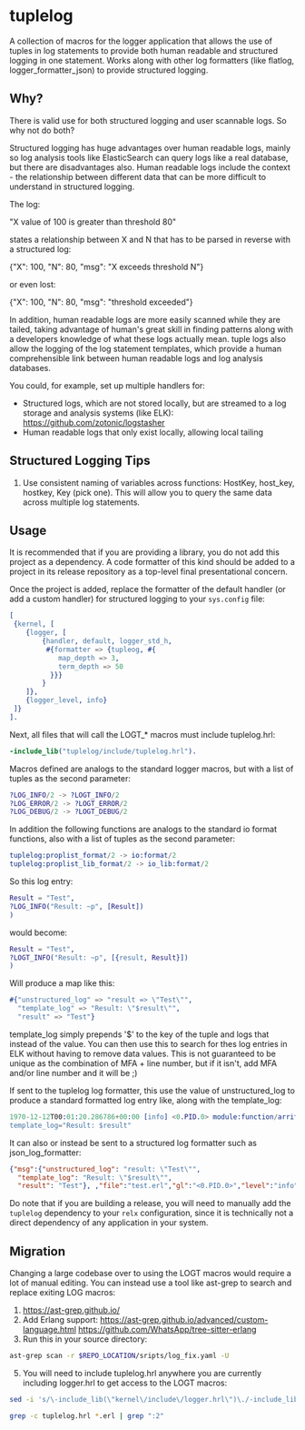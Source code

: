 tuplelog
=====

A collection of macros for the logger application that allows the use of tuples in log statements to provide both human readable and structured logging in one statement.  Works along with other log formatters (like flatlog, logger_formatter_json) to provide structured logging.

Why?
----
There is valid use for both structured logging and user scannable logs.
So why not do both?

Structured logging has huge advantages over human readable logs, mainly so log analysis tools like
ElasticSearch can query logs like a real database, but there are disadvantages also.
Human readable logs include the context - the relationship between different data that can be
more difficult to understand in structured logging.  

The log:

"X value of 100 is greater than threshold 80" 

states a relationship between X and N that has to be parsed in reverse with a structured log:

{"X": 100, "N": 80, "msg": "X exceeds threshold N"} 

or even lost:

{"X": 100, "N": 80, "msg": "threshold exceeded"}

In addition, human readable logs are more easily scanned while they are
tailed, taking advantage of human's great skill in finding patterns along with a developers
knowledge of what these logs actually mean.  tuple logs also allow the logging of the log statement templates, which provide a human comprehensible link between human readable logs and log analysis databases.

You could, for example, set up multiple handlers for:

- Structured logs, which are not stored locally, but are streamed to a log storage and analysis systems (like ELK): https://github.com/zotonic/logstasher
- Human readable logs that only exist locally, allowing local tailing

Structured Logging Tips
----
1) Use consistent naming of variables across functions: HostKey, host_key, hostkey, Key (pick one).
This will allow you to query the same data across multiple log statements.


Usage
-----

It is recommended that if you are providing a library, you do not add this
project as a dependency. A code formatter of this kind should be added to a
project in its release repository as a top-level final presentational concern.

Once the project is added, replace the formatter of the default handler (or add
a custom handler) for structured logging to your `sys.config` file:

```erlang
[
 {kernel, [
    {logger, [
        {handler, default, logger_std_h,
         #{formatter => {tupleog, #{
            map_depth => 3,
            term_depth => 50
          }}}
        }
    ]},
    {logger_level, info}
 ]}
].
```

Next, all files that will call the LOGT_* macros must include tuplelog.hrl:
```erlang
-include_lib("tuplelog/include/tuplelog.hrl").
```

Macros defined are analogs to the standard logger macros, but with a list of tuples as the second parameter:
```erlang
?LOG_INFO/2 -> ?LOGT_INFO/2
?LOG_ERROR/2 -> ?LOGT_ERROR/2
?LOG_DEBUG/2 -> ?LOGT_DEBUG/2
```

In addition the following functions are analogs to the standard io format functions, also with a list
of tuples as the second parameter:
```erlang
tuplelog:proplist_format/2 -> io:format/2 
tuplelog:proplist_lib_format/2 -> io_lib:format/2 
```

So this log entry:
```erlang
Result = "Test",
?LOG_INFO("Result: ~p", [Result])
)
```
would become:
```erlang
Result = "Test",
?LOGT_INFO("Result: ~p", [{result, Result}])
)
```

Will produce a map like this:

```erlang
#{"unstructured_log" => "result => \"Test\"", 
  "template_log" => "Result: \"$result\"",
  "result" => "Test"}
```

template_log simply prepends '$' to the key of the tuple and logs that instead of the value.  You
can then use this to search for thes log entries in ELK without having to remove data values.  This
is not guaranteed to be unique as the combination of MFA + line number, but if it isn't, add MFA
and/or line number and it will be ;)

If sent to the tuplelog log formatter, this use the value of unstructured_log to produce a standard formatted log entry like, along with the template_log:
```erlang
1970-12-12T00:01:20.286786+00:00 [info] <0.PID.0> module:function/arrity:line_number Result: Test
template_log="Result: $result"
```

It can also or instead be sent to a structured log formatter such as json_log_formatter:
```json
{"msg":{"unstructured_log": "result: \"Test\"", 
  "template_log": "Result: \"$result\"",
  "result": "Test"}, ,"file":"test.erl","gl":"<0.PID.0>","level":"info","line":70,"mfa":"test:function/arity","pid":"<0.PID.0>","report_cb":"fun logger:format_otp_report/1","time":0734638713924754}
```

Do note that if you are building a release, you will need to manually add
the `tuplelog` dependency to your `relx` configuration, since it is
technically not a direct dependency of any application in your system.

Migration
-----

Changing a large codebase over to using the LOGT macros would require a lot of manual editing.  You
can instead use a tool like ast-grep to search and replace exiting LOG macros:
1) https://ast-grep.github.io/
2) Add Erlang support:
https://ast-grep.github.io/advanced/custom-language.html
https://github.com/WhatsApp/tree-sitter-erlang
4) Run this in your source directory: 

```bash
ast-grep scan -r $REPO_LOCATION/sripts/log_fix.yaml -U
```

5) You will need to include tuplelog.hrl anywhere you are currently including logger.hrl to get
access to the LOGT macros:

```bash
sed -i 's/\-include_lib(\"kernel\/include\/logger.hrl\")\./-include_lib\(\"kernel\/include\/logger.hrl\"\)\.\n-include_lib\(\"tuplelog/include/tuplelog.hrl\"\)\./g' *.erl

grep -c tuplelog.hrl *.erl | grep ":2"
```

